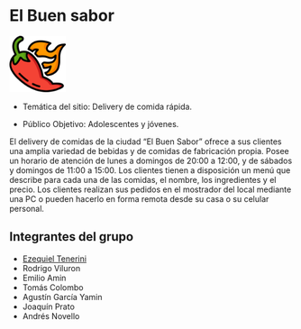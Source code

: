 # El Buen sabor
<div> 
    <p>
        <img
            src="logo.png"
            alt="logochilepicante"
            width="100px"
            height="100px"
        /> 
     </p>
</div>

- Temática del sitio: Delivery de comida rápida.

- Público Objetivo: Adolescentes y jóvenes.

El delivery de comidas de la ciudad “El Buen Sabor” ofrece a sus clientes una amplia variedad de bebidas y de comidas de fabricación propia. Posee un horario de atención de lunes a domingos de 20:00 a 12:00, y de sábados y domingos de 11:00 a 15:00. Los clientes tienen a disposición un menú que describe para cada una de las comidas, el nombre, los ingredientes y el precio. Los clientes realizan sus pedidos en el mostrador del local mediante una PC o pueden hacerlo en forma remota desde su casa o su celular personal.


## Integrantes del grupo

- [Ezequiel Tenerini](https://github.com/Teneze)
- Rodrigo Viluron
- Emilio Amin
- Tomás Colombo
- Agustín García Yamin
- Joaquín Prato
- Andrés Novello
